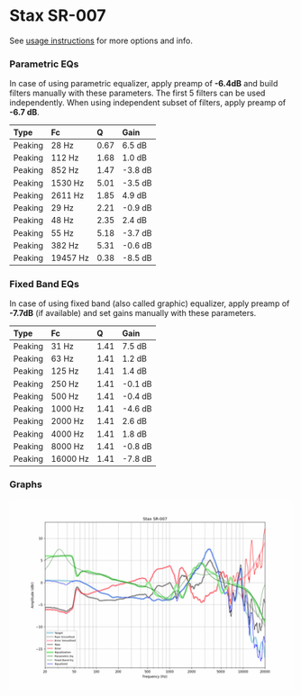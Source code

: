 # Stax SR-007
See [usage instructions](https://github.com/jaakkopasanen/AutoEq#usage) for more options and info.

### Parametric EQs
In case of using parametric equalizer, apply preamp of **-6.4dB** and build filters manually
with these parameters. The first 5 filters can be used independently.
When using independent subset of filters, apply preamp of **-6.7 dB**.

| Type    | Fc       |    Q | Gain    |
|:--------|:---------|:-----|:--------|
| Peaking | 28 Hz    | 0.67 | 6.5 dB  |
| Peaking | 112 Hz   | 1.68 | 1.0 dB  |
| Peaking | 852 Hz   | 1.47 | -3.8 dB |
| Peaking | 1530 Hz  | 5.01 | -3.5 dB |
| Peaking | 2611 Hz  | 1.85 | 4.9 dB  |
| Peaking | 29 Hz    | 2.21 | -0.9 dB |
| Peaking | 48 Hz    | 2.35 | 2.4 dB  |
| Peaking | 55 Hz    | 5.18 | -3.7 dB |
| Peaking | 382 Hz   | 5.31 | -0.6 dB |
| Peaking | 19457 Hz | 0.38 | -8.5 dB |

### Fixed Band EQs
In case of using fixed band (also called graphic) equalizer, apply preamp of **-7.7dB**
(if available) and set gains manually with these parameters.

| Type    | Fc       |    Q | Gain    |
|:--------|:---------|:-----|:--------|
| Peaking | 31 Hz    | 1.41 | 7.5 dB  |
| Peaking | 63 Hz    | 1.41 | 1.2 dB  |
| Peaking | 125 Hz   | 1.41 | 1.4 dB  |
| Peaking | 250 Hz   | 1.41 | -0.1 dB |
| Peaking | 500 Hz   | 1.41 | -0.4 dB |
| Peaking | 1000 Hz  | 1.41 | -4.6 dB |
| Peaking | 2000 Hz  | 1.41 | 2.6 dB  |
| Peaking | 4000 Hz  | 1.41 | 1.8 dB  |
| Peaking | 8000 Hz  | 1.41 | -0.8 dB |
| Peaking | 16000 Hz | 1.41 | -7.8 dB |

### Graphs
![](./Stax%20SR-007.png)